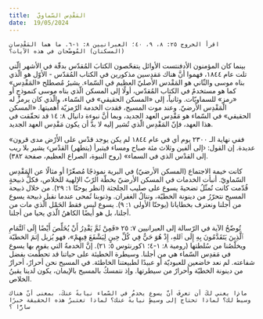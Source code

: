 ```yaml
---
title:  المَقْدِس السّماويّ
date:  19/05/2024
---
```


`اقرأ الخروج ٢٥: ٨، ٩، ٤٠؛ العبرانيين ٨: ١-٦. ما هما المَقْدِسان (المسكنان) المُوضّحان في هذه الآيات؟`

بينما كان المؤمنون الأدفنتست الأوائل يتفحّصون الكتابَ المُقدّس بدقّة في الأشهر الّتي تلت عام ١٨٤٤، فهموا أنَّ هناك مَقدِسين مذكورين في الكتاب المُقدّس - الأوّل هو الّذي بناه موسى والثّاني هو المَقْدس الأصليّ العظيم في السّماء. يشيرُ مُصطلح «المَقْدِس» كما هو مستخدمٌ في الكتاب المُقدّس، أولًا إلى المسكن الّذي بناه موسى كنموذجٍ أو «رمزٍ» للسماويّات. وثانياً، إلى «المسكن الحقيقي»  في السّماء، والّذي كان يرمزُ له المَقْدِس الأرضيّ. وعند موت المسيح، فقدت الخدمة الرّمزيّة أهميتها. «المسكن الحقيقي» في السّماء هو مَقْدِس العهد الجديد، وبما أنَّ نبوءة دانيال ٨: ١٤ قد تحقّقت في هذا العهد، فإنّ المَقْدِس الّذي تُشير إليه لا بدَّ أن يكون مَقْدِس العهد الجديد.

«ففي نهاية الـ ٢٣٠٠ يوم أي في عام ١٨٤٤ لم يكن يوجد قدْس على الأَرْض مدى قرون عديدة. إن القول: ‹إلى ألفين وثلاث مئة صباح ومساء فيتبرأ (يتطهر) القدْس› يشير بلا ريب إلى القدْس الذي في السماء» (روح النبوة، الصراع العظيم، صفحة ٣٨٢).

كانت خيمة الاجتماع (المسكن الأرضيّ) في البرية نموذجًا مُصغّرًا أو مثالًا عن المَقْدِس السّماويّ. أنبأت الخدمات في المسكن الأرضيّ بخطّة الرّبّ الإلهية للخلاص، فكلُّ ذبيحةٍ قُدّمت كانت تُمثّلُ تضحيةَ يسوع على صليب الجلجثة (انظر يوحنّا ١: ٢٩). من خلال ذبيحة  المسيح نتحرّرُ من دينونة الخطيّة، وننالُ الغفران. وذنوبنا تُمحى  عندما نقبل ذبيحة يسوع من أجلنا ونعترف بخطايانا (يوحنّا الأولى ١: ٩). يسوع ليس فقط الحَمْل الّذي مات من أجلنا، بل هو أيضًا الكاهنُ الّذي يحيا من أجلنا.

تُوضّحُ الآية في الرّسالة إلى العبرانيين ٧: ٢٥ «فَمِنْ ثَمَّ يَقْدِرُ أَنْ يُخَلِّصَ أَيْضًا إِلَى ٱلتَّمَامِ ٱلَّذِينَ يَتَقَدَّمُونَ بِهِ إِلَى ٱللهِ، إِذْ هُوَ حَيٌّ فِي كُلِّ حِينٍ لِيَشْفَعَ فِيهِمْ»، فهو يُزيل إثمَ الخطيّة ويخلّصُنا من سُلطتها (رومية ٨: ١-٤؛ ١كورنثوس ٥: ٢١). إنَّ الخدمةُ التي يقوم بها يسوع في مَقدِس السّماء هي من أجلنا. وسيطرة الخطيئة على حياتنا قد تحطَّمت بفضل شفاعته. لم نعد خاضعين للعبوديّة أو عبيدًا لطبيعتنا الخاطئة. في المسيح نحن أحرارٌ، أحرارٌ من دينونة الخطيّة وأحرارٌ من سيطرتها. وإذ نتمسكُ بالمسيح بالإيمان، يكون لدينا  يقينُ الخلاص.

`ماذا يعني لكَ أن تعرِفَ أنَّ يسوع يخدمُ في السّماء نيابةً عنكَ، بمعنى أنّ هناك وسيطٌ لك؟ لماذا تحتاج إلى وسيطٍ نيابةً عنك؟ لماذا تعتبرُ هذه الحقيقة خبرًا سارًّا ؟`
